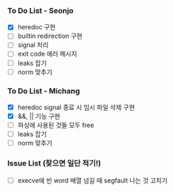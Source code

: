 ### To Do List - Seonjo

- [X] heredoc 구현
- [ ] builtin redirection 구현
- [ ] signal 처리
- [ ] exit code 에러 메시지
- [ ] leaks 잡기
- [ ] norm 맞추기

### To Do List - Michang
- [X] heredoc signal 종료 시 임시 파일 삭제 구현
- [X] &&, || 기능 구현
- [ ] 파싱에 사용된 것들 모두 free
- [ ] leaks 잡기
- [ ] norm 맞추기

### Issue List (찾으면 일단 적기!)
- [ ] execve에 빈 word 배열 넘길 때 segfault 나는 것 고치기